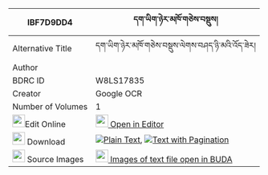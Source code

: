 |IBF7D9DD4|དག་ཡིག་ཉེར་མཁོ་གཅེས་བསྡུས། 
| --- | --- 
|Alternative Title |དག་ཡིག་ཉེར་མཁོ་གཅེས་བསྡུས་ལེགས་བཤད་ཉི་མའི་འོད་ཟེར།
|Author | 
|BDRC ID | W8LS17835
|Creator | Google OCR
|Number of Volumes| 1
|<img width="25" src="https://img.icons8.com/color/25/000000/edit-property.png">Edit Online| [<img width="25" src="https://avatars.githubusercontent.com/u/45091458?s=200&v=4"> Open in Editor](http://editor.openpecha.org/IBF7D9DD4)
|<img width="25" src="https://img.icons8.com/fluent/48/000000/download-2.png"/>  Download | [![](https://img.icons8.com/color/20/000000/txt.png)Plain Text](https://github.com/Openpecha/IBF7D9DD4/releases/download/v1/dakyik_nyer_kho_chedu_plain_IBF7D9DD4.zip), [![](https://img.icons8.com/color/20/000000/txt.png)Text with Pagination](https://github.com/Openpecha/IBF7D9DD4/releases/download/v1/dakyik_nyer_kho_chedu_pages_IBF7D9DD4.zip)
|<img width="25" src="https://img.icons8.com/plasticine/100/000000/pictures-folder.png"/>  Source Images | [<img width="25" src="https://library.bdrc.io/icons/BUDA-small.svg"> Images of text file open in BUDA](https://library.bdrc.io/show/bdr:W8LS17835)